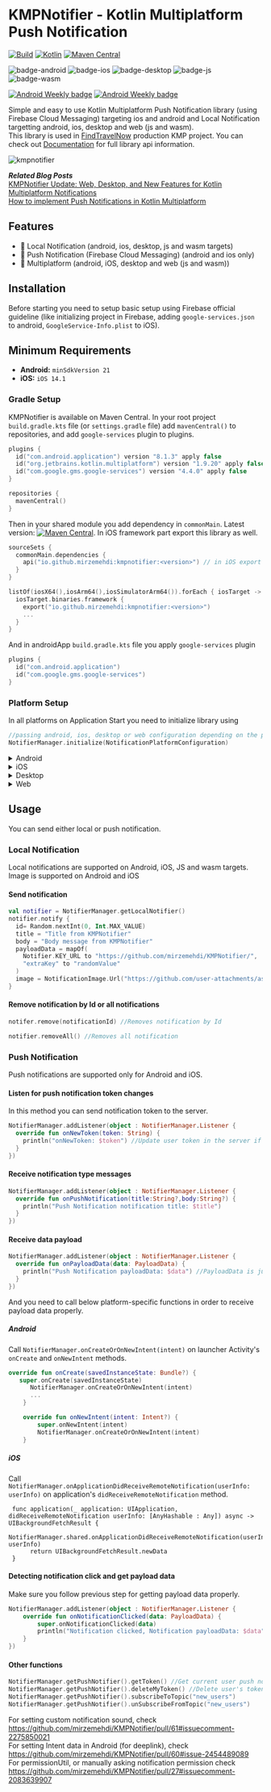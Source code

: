 # KMPNotifier - Kotlin Multiplatform Push Notification
[![Build](https://github.com/mirzemehdi/KMPNotifier/actions/workflows/build.yml/badge.svg)](https://github.com/mirzemehdi/KMPNotifier/actions/workflows/build.yml) 
[![Kotlin](https://img.shields.io/badge/Kotlin-2.0.20-blue.svg?style=flat&logo=kotlin)](https://kotlinlang.org)
[![Maven Central](https://img.shields.io/maven-central/v/io.github.mirzemehdi/kmpnotifier?color=blue)](https://search.maven.org/search?q=g:io.github.mirzemehdi)

![badge-android](http://img.shields.io/badge/platform-android-6EDB8D.svg?style=flat)
![badge-ios](http://img.shields.io/badge/platform-ios-CDCDCD.svg?style=flat)
![badge-desktop](https://img.shields.io/badge/platform-desktop-3474eb.svg?style=flat)
![badge-js](https://img.shields.io/badge/platform-js-fcba03.svg?style=flat)
![badge-wasm](https://img.shields.io/badge/platform-wasm-331f06.svg?style=flat)

[![Android Weekly badge](https://androidweekly.net/issues/issue-632/badge)](https://androidweekly.net/issues/issue-632)
[![Android Weekly badge](https://androidweekly.net/issues/issue-599/badge)](https://androidweekly.net/issues/issue-599)


Simple and easy to use Kotlin Multiplatform Push Notification library (using Firebase Cloud Messaging) targeting ios and android and Local Notification targetting android, ios, desktop and web (js and wasm).  
This library is used in [FindTravelNow](https://github.com/mirzemehdi/FindTravelNow-KMM/) production KMP project.
You can check out [Documentation](https://mirzemehdi.github.io/KMPNotifier) for full library api information.  

![kmpnotifier](https://github.com/user-attachments/assets/a0f38159-b31d-4a47-97a7-cc230e15d30b)



**_Related Blog Posts_**  
[KMPNotifier Update: Web, Desktop, and New Features for Kotlin Multiplatform Notifications](https://proandroiddev.com/kmpnotifier-update-web-desktop-and-new-features-for-kotlin-multiplatform-notifications-529b489f5d9c)  
[How to implement Push Notifications in Kotlin Multiplatform](https://proandroiddev.com/how-to-implement-push-notification-in-kotlin-multiplatform-5006ff20f76c)  


## Features
  - 🔔 Local Notification (android, ios, desktop, js and wasm targets)  
  - 🔔 Push Notification (Firebase Cloud Messaging) (android and ios only)  
  - 📱 Multiplatform (android, iOS, desktop and web (js and wasm))  

## Installation
Before starting you need to setup basic setup using Firebase official guideline (like initializing project in Firebase, adding `google-services.json` to android, `GoogleService-Info.plist` to iOS).

## Minimum Requirements

- **Android:** `minSdkVersion 21`
- **iOS:** `iOS 14.1`


### Gradle Setup
KMPNotifier is available on Maven Central. In your root project `build.gradle.kts` file (or `settings.gradle` file) add `mavenCentral()` to repositories, and  add `google-services` plugin to plugins.

```kotlin
plugins {
  id("com.android.application") version "8.1.3" apply false
  id("org.jetbrains.kotlin.multiplatform") version "1.9.20" apply false
  id("com.google.gms.google-services") version "4.4.0" apply false
}

repositories { 
  mavenCentral()
}
```

Then in your shared module you add dependency in `commonMain`. Latest version: [![Maven Central](https://img.shields.io/maven-central/v/io.github.mirzemehdi/kmpnotifier?color=blue)](https://search.maven.org/search?q=g:io.github.mirzemehdi). In iOS framework part export this library as well.
```kotlin
sourceSets {
  commonMain.dependencies {
    api("io.github.mirzemehdi:kmpnotifier:<version>") // in iOS export this library
  }
}

listOf(iosX64(),iosArm64(),iosSimulatorArm64()).forEach { iosTarget ->
  iosTarget.binaries.framework {
    export("io.github.mirzemehdi:kmpnotifier:<version>")
    ...
  }
}
```

And in androidApp `build.gradle.kts` file you apply `google-services` plugin  
```kotlin
plugins {
  id("com.android.application")
  id("com.google.gms.google-services")
}
```


### Platform Setup
In all platforms on Application Start you need to initialize library using 
```kotlin 
//passing android, ios, desktop or web configuration depending on the platform
NotifierManager.initialize(NotificationPlatformConfiguration)  
```

<details>
  <summary>Android</summary>

  ### Android Setup
 ```kotlin
class MyApplication : Application() {
    override fun onCreate() {
        super.onCreate()
        /**
         * By default showPushNotification value is true.
         * When set showPushNotification to false foreground push  notification will not be shown to user.
         * You can still get notification content using #onPushNotification listener method.
         */
        NotifierManager.initialize(
            configuration = NotificationPlatformConfiguration.Android(
                notificationIconResId = R.drawable.ic_launcher_foreground,
                showPushNotification = true,
            )
        )
    }
}
```

Also starting from Android 13(API Level 33) you need to ask runtime `POST_NOTIFICATIONS` in activity. I created utility function that you can use in activity.
```kotlin
val permissionUtil by permissionUtil()
permissionUtil.askNotificationPermission() //this will ask permission in Android 13(API Level 33) or above, otherwise permission will be granted.
```
  
  
</details>

<details>
  <summary>iOS</summary>

  ### iOS Setup
  First you just need to include FirebaseMessaging library to your ios app from Xcode. Then on application start you need to call both FirebaseApp initialization and NotifierManager initialization methods, and apnsToken setting as below. Don't forget to add Push Notifications and Background Modes (Remote Notifications) signing capability in Xcode.

```swift
import SwiftUI
import shared
import FirebaseCore
import FirebaseMessaging

class AppDelegate: NSObject, UIApplicationDelegate {

  func application(_ application: UIApplication,
                   didFinishLaunchingWithOptions launchOptions: [UIApplication.LaunchOptionsKey : Any]? = nil) -> Bool {

      FirebaseApp.configure() //important
      
      //By default showPushNotification value is true.
      //When set showPushNotification to false foreground push  notification will not be shown.
      //You can still get notification content using #onPushNotification listener method.
      NotifierManager.shared.initialize(configuration: NotificationPlatformConfigurationIos(
            showPushNotification: true,
            askNotificationPermissionOnStart: true)
      )
      
    return true
  }

  func application(_ application: UIApplication, didRegisterForRemoteNotificationsWithDeviceToken deviceToken: Data) {
        Messaging.messaging().apnsToken = deviceToken
  }
    
}

@main
struct iOSApp: App {
    
    @UIApplicationDelegateAdaptor(AppDelegate.self) var delegate
    
    var body: some Scene {
        WindowGroup {
            ContentView()
        }
    }
}


```



 
</details>

<details>
  <summary>Desktop</summary>

### Desktop Setup
You need to put notification icon into resources/common folder. For more information:  
[Compose Desktop Resources](https://github.com/JetBrains/compose-multiplatform/blob/master/tutorials/Native_distributions_and_local_execution/README.md#packaging-resources)
 ```kotlin
fun main() = application {

    NotifierManager.initialize(
        NotificationPlatformConfiguration.Desktop(
            showPushNotification = true,
            notificationIconPath = composeDesktopResourcesPath() + File.separator + "ic_notification.png"
        )
    )
    
    AppInitializer.onApplicationStart()
    Window(
        onCloseRequest = ::exitApplication,
        title = "KMPNotifier Desktop",
    ) {
        println("Desktop app is started")
        App()

    }
}
```  

</details>

<details>
  <summary>Web</summary>

  
### Web Setup (Js and Wasm)
On application start initialize it using Web configuration
 ```kotlin
fun main()  {

    NotifierManager.initialize(
        NotificationPlatformConfiguration.Web(
            askNotificationPermissionOnStart = true,
            notificationIconPath = null
        )
    )
    
}
```
**Note:**
If you are using mac make sure you also allow notifications for browser from system system settings in order to see web notifications.  




</details>

## Usage
You can send either local or push notification.

### Local Notification
Local notifications are supported on Android, iOS, JS and wasm targets. Image is supported on Android and iOS 
#### Send notification

```kotlin
val notifier = NotifierManager.getLocalNotifier()
notifier.notify {
  id= Random.nextInt(0, Int.MAX_VALUE)
  title = "Title from KMPNotifier"
  body = "Body message from KMPNotifier"
  payloadData = mapOf(
    Notifier.KEY_URL to "https://github.com/mirzemehdi/KMPNotifier/",
    "extraKey" to "randomValue"
  )
  image = NotificationImage.Url("https://github.com/user-attachments/assets/a0f38159-b31d-4a47-97a7-cc230e15d30b")
}
```

#### Remove notification by Id or all notifications

```kotlin
notifer.remove(notificationId) //Removes notification by Id  

notifier.removeAll() //Removes all notification

```

### Push Notification
Push notifications are supported only for Android and iOS.
#### Listen for push notification token changes
In this method you can send notification token to the server.

```kotlin
NotifierManager.addListener(object : NotifierManager.Listener {
  override fun onNewToken(token: String) {
    println("onNewToken: $token") //Update user token in the server if needed
  }
}) 
```

#### Receive notification type messages  
```kotlin
NotifierManager.addListener(object : NotifierManager.Listener {
  override fun onPushNotification(title:String?,body:String?) {
    println("Push Notification notification title: $title")
  }
}) 
```


#### Receive data payload
```kotlin
NotifierManager.addListener(object : NotifierManager.Listener {
  override fun onPayloadData(data: PayloadData) {
    println("Push Notification payloadData: $data") //PayloadData is just typeAlias for Map<String,*>.
  }
}) 
```
And you need to call below platform-specific functions in order to receive payload data properly.
##### Android
Call `NotifierManager.onCreateOrOnNewIntent(intent)` on launcher Activity's `onCreate` and `onNewIntent` methods.
```kotlin
override fun onCreate(savedInstanceState: Bundle?) {
   super.onCreate(savedInstanceState)
      NotifierManager.onCreateOrOnNewIntent(intent)
      ...
    }

    override fun onNewIntent(intent: Intent?) {
        super.onNewIntent(intent)
        NotifierManager.onCreateOrOnNewIntent(intent)
    }

```

##### iOS
Call `NotifierManager.onApplicationDidReceiveRemoteNotification(userInfo: userInfo)` on application's `didReceiveRemoteNotification` method.

```
 func application(_ application: UIApplication, didReceiveRemoteNotification userInfo: [AnyHashable : Any]) async -> UIBackgroundFetchResult {
      NotifierManager.shared.onApplicationDidReceiveRemoteNotification(userInfo: userInfo)
      return UIBackgroundFetchResult.newData
 }

```  


#### Detecting notification click and get payload data
Make sure you follow previous step for getting payload data properly.
```kotlin
NotifierManager.addListener(object : NotifierManager.Listener {
    override fun onNotificationClicked(data: PayloadData) {
        super.onNotificationClicked(data)
        println("Notification clicked, Notification payloadData: $data")
    }
}) 
```   


#### Other functions
```kotlin
NotifierManager.getPushNotifier().getToken() //Get current user push notification token
NotifierManager.getPushNotifier().deleteMyToken() //Delete user's token for example when user logs out 
NotifierManager.getPushNotifier().subscribeToTopic("new_users") 
NotifierManager.getPushNotifier().unSubscribeFromTopic("new_users") 
```
For setting custom notification sound, check https://github.com/mirzemehdi/KMPNotifier/pull/61#issuecomment-2275850021  
For setting Intent data in Android (for deeplink), check https://github.com/mirzemehdi/KMPNotifier/pull/60#issue-2454489089    
For permissionUtil, or manually asking notification permission check https://github.com/mirzemehdi/KMPNotifier/pull/27#issuecomment-2083639907  





